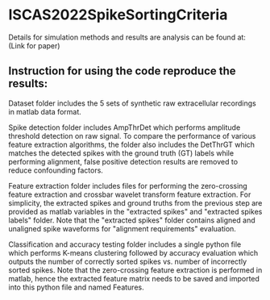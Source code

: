 # ISCAS2022SpikeSortingCriteria

Details for simulation methods and results are analysis can be found at: (Link for paper)

## Instruction for using the code reproduce the results:

Dataset folder includes the 5 sets of synthetic raw extracellular recordings in matlab data format. 

Spike detection folder includes AmpThrDet which performs amplitude threshold detection on raw signal. To compare the performance of various feature extraction algorithms, the folder also includes the DetThrGT which matches the detected spikes with the ground truth (GT) labels while performing alignment, false positive detection results are removed to reduce confounding factors. 

Feature extraction folder includes files for performing the zero-crossing feature extraction and crossbar wavelet transform feature extraction. For simplicity, the extracted spikes and ground truths from the previous step are provided as matlab variables in the "extracted spikes" and "extracted spikes labels" folder. Note that the "extracted spikes" folder contains aligned and unaligned spike waveforms for "alignment requirements" evaluation. 

Classification and accuracy testing folder includes a single python file which performs K-means clustering followed by accuracy evaluation which outputs the number of correctly sorted spikes vs. number of incorrectly sorted spikes. Note that the zero-crossing feature extraction is performed in matlab, hence the extracted feature matrix needs to be saved and imported into this python file and named Features. 

